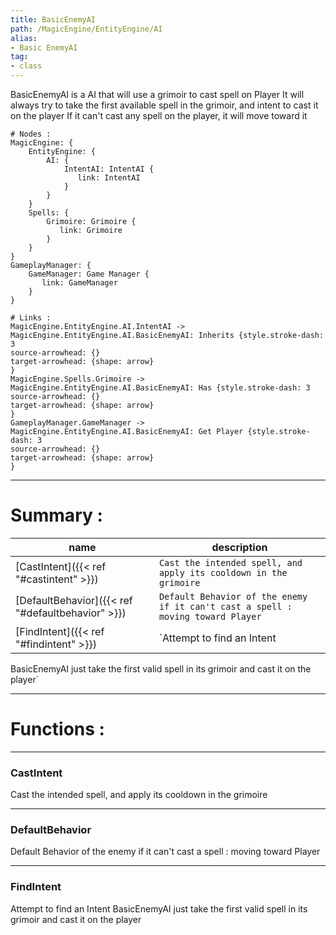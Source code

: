 ```yaml
---
title: BasicEnemyAI
path: /MagicEngine/EntityEngine/AI
alias: 
- Basic EnemyAI
tag: 
- class
---
```

BasicEnemyAI is a AI that will use a grimoir to cast spell on Player
It will always try to take the first available spell in the grimoir, and intent to cast it on the player
If it can't cast any spell on the player, it will move toward it
```d2
# Nodes :
MagicEngine: {
    EntityEngine: {
        AI: {
            IntentAI: IntentAI {
               link: IntentAI
            }
        }
    }
    Spells: {
        Grimoire: Grimoire {
           link: Grimoire
        }
    }
}
GameplayManager: {
    GameManager: Game Manager {
       link: GameManager
    }
}

# Links :
MagicEngine.EntityEngine.AI.IntentAI -> MagicEngine.EntityEngine.AI.BasicEnemyAI: Inherits {style.stroke-dash: 3
source-arrowhead: {}
target-arrowhead: {shape: arrow}
}
MagicEngine.Spells.Grimoire -> MagicEngine.EntityEngine.AI.BasicEnemyAI: Has {style.stroke-dash: 3
source-arrowhead: {}
target-arrowhead: {shape: arrow}
}
GameplayManager.GameManager -> MagicEngine.EntityEngine.AI.BasicEnemyAI: Get Player {style.stroke-dash: 3
source-arrowhead: {}
target-arrowhead: {shape: arrow}
}

```
---
# Summary :
name|description
----|----
[CastIntent]({{< ref "#castintent" >}}) | `Cast the intended spell, and apply its cooldown in the grimoire`
[DefaultBehavior]({{< ref "#defaultbehavior" >}}) | `Default Behavior of the enemy if it can't cast a spell : moving toward Player`
[FindIntent]({{< ref "#findintent" >}}) | `Attempt to find an Intent
BasicEnemyAI just take the first valid spell in its grimoir and cast it on the player`

---
# Functions :

---
### CastIntent
Cast the intended spell, and apply its cooldown in the grimoire

---
### DefaultBehavior
Default Behavior of the enemy if it can't cast a spell : moving toward Player

---
### FindIntent
Attempt to find an Intent
BasicEnemyAI just take the first valid spell in its grimoir and cast it on the player
